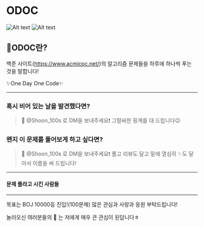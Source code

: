 ODOC
====
![Alt text](https://img.shields.io/badge/BOJ-ODOC-blueviolet) ![Alt text](https://img.shields.io/badge/Language-Java%20%26%20Kotlin-yellowgreen)

:closed_book:ODOC란?
--------------------
백준 사이트(https://www.acmicpc.net/)의 알고리즘 문제들을 하루에 하나씩 푸는 것을 말합니다!

:sparkles:One Day One Code:sparkles:
***
### 혹시 비어 있는 날을 발견했다면?
>📸 @Shoon_100s 로 DM을 보내주세요:exclamation: 그럴싸한 핑계를 대 드립니다:wink:
### 왠지 이 문제를 풀어보게 하고 싶다면?
>📸 @Shoon_100s 로 DM을 보내주세요:exclamation: 풀고 리뷰도 달고 밑에 열심히 :sparkles:도 달아서 이름을 써 드립니다!
***
#### 문제 풀라고 시킨 사람들


***
목표는 BOJ 10000등 진입!(100문제) 많은 관심과 사랑과 응원 부탁드립니다!

놀러오신 여러분들의 :star2: 는 저에게 매우 큰 관심이 된답니다ㅎ
